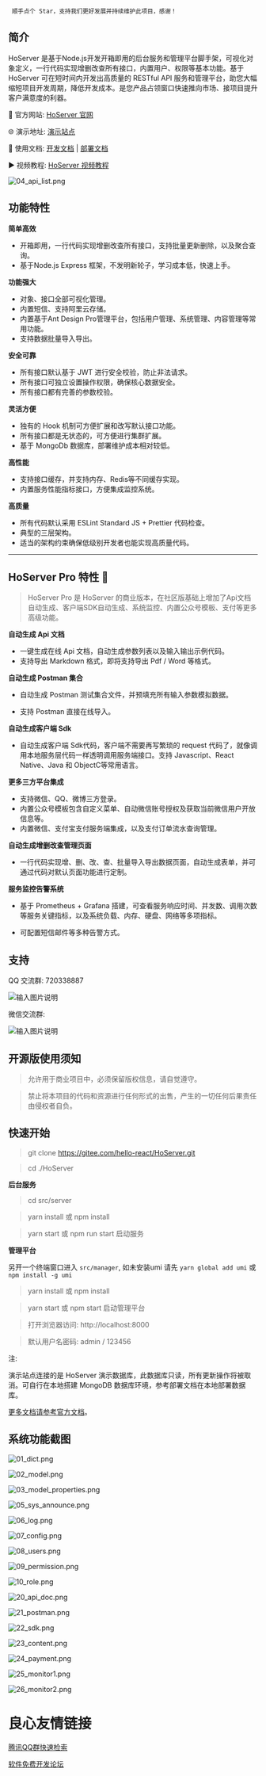  
     
 

 
     
         
     
     
         
     
     
         
     
 
     
     顺手点个 Star，支持我们更好发展并持续维护此项目，感谢！ 
 

## 简介

HoServer 是基于Node.js开发开箱即用的后台服务和管理平台脚手架，可视化对象定义，一行代码实现增删改查所有接口，内置用户、权限等基本功能。基于 HoServer 可在短时间内开发出高质量的 RESTful API 服务和管理平台，助您大幅缩短项目开发周期，降低开发成本。是您产品占领窗口快速推向市场、接项目提升客户满意度的利器。

:house_with_garden: 官方网站: [HoServer 官网](http://hos.helloreact.cn)

:globe_with_meridians: 演示地址: [演示站点](http://hosdemo.helloreact.cn)

:book: 使用文档: [开发文档](http://hos.helloreact.cn/docs) | [部署文档](http://hos.helloreact.cn/docs/#deploy)

:arrow_forward: 视频教程: [HoServer 视频教程](http://hos.helloreact.cn/docs/tutorials_video.html)

![04_api_list.png](http://assets.helloreact.cn/screens/webp/ori/04_api_list.png)

## 功能特性

**简单高效**

- 开箱即用，一行代码实现增删改查所有接口，支持批量更新删除，以及聚合查询。
- 基于Node.js Express 框架，不发明新轮子，学习成本低，快速上手。

**功能强大**

- 对象、接口全部可视化管理。
- 内置短信、支持阿里云存储。
- 内置基于Ant Design Pro管理平台，包括用户管理、系统管理、内容管理等常用功能。
- 支持数据批量导入导出。

**安全可靠**

- 所有接口默认基于 JWT 进行安全校验，防止非法请求。
- 所有接口可独立设置操作权限，确保核心数据安全。
- 所有接口都有完善的参数校验。

**灵活方便**

- 独有的 Hook 机制可方便扩展和改写默认接口功能。
- 所有接口都是无状态的，可方便进行集群扩展。
- 基于 MongoDb 数据库，部署维护成本相对较低。

**高性能**

- 支持接口缓存，并支持内存、Redis等不同缓存实现。
- 内置服务性能指标接口，方便集成监控系统。

**高质量**

- 所有代码默认采用 ESLint Standard JS + Prettier 代码检查。
- 典型的三层架构。
- 适当的架构约束确保低级别开发者也能实现高质量代码。

***
## HoServer Pro 特性 :gem: 

>  HoServer Pro 是 HoServer 的商业版本，在社区版基础上增加了Api文档自动生成、客户端SDK自动生成、系统监控、内置公众号模板、支付等更多高级功能。

**自动生成 Api 文档**

- 一键生成在线 Api 文档，自动生成参数列表以及输入输出示例代码。
- 支持导出 Markdown 格式，即将支持导出 Pdf / Word 等格式。

**自动生成 Postman 集合**

- 自动生成 Postman 测试集合文件，并预填充所有输入参数模拟数据。

- 支持 Postman 直接在线导入。

**自动生成客户端 Sdk**

- 自动生成客户端 Sdk代码，客户端不需要再写繁琐的 request 代码了，就像调用本地服务层代码一样透明调用服务端接口。支持 Javascript、React Native、Java 和 ObjectC等常用语言。

**更多三方平台集成**

- 支持微信、QQ、微博三方登录。
- 内置公众号模板包含自定义菜单、自动微信账号授权及获取当前微信用户开放信息等。
- 内置微信、支付宝支付服务端集成，以及支付订单流水查询管理。

**自动生成增删改查管理页面**

- 一行代码实现增、删、改、查、批量导入导出数据页面，自动生成表单，并可通过代码对默认页面功能进行定制。

**服务监控告警系统**

- 基于 Prometheus + Grafana 搭建，可查看服务响应时间、并发数、调用次数等服务关键指标，以及系统负载、内存、硬盘、网络等多项指标。

- 可配置短信邮件等多种告警方式。

## 支持

QQ 交流群: 720338887

![输入图片说明](http://assets.helloreact.cn/images/qq_qr.png "qq_qr.png")

微信交流群: 

![输入图片说明](http://assets.helloreact.cn/images/wx_qr.png "wx_qr.png")


## 开源版使用须知

> 允许用于商业项目中，必须保留版权信息，请自觉遵守。

> 禁止将本项目的代码和资源进行任何形式的出售，产生的一切任何后果责任由侵权者自负。

## 快速开始

> git clone https://gitee.com/hello-react/HoServer.git

> cd ./HoServer

**后台服务**

> cd src/server

> yarn install 或 npm install

> yarn start 或 npm run start 启动服务

**管理平台**

另开一个终端窗口进入 `src/manager`, 
如未安装umi 请先 `yarn global add umi` 或 `npm install -g umi`

> yarn install 或 npm install

> yarn start 或 npm start 启动管理平台

> 打开浏览器访问: http://localhost:8000

> 默认用户名密码: admin / 123456

注: 

演示站点连接的是 HoServer 演示数据库，此数据库只读，所有更新操作将被取消。可自行在本地搭建 MongoDB 数据库环境，参考部署文档在本地部署数据库。

[更多文档请参考官方文档](http://hos.helloreact.cn/docs)。


## 系统功能截图

![01_dict.png](http://assets.helloreact.cn/screens/webp/ori/01_dict.png)

![02_model.png](http://assets.helloreact.cn/screens/webp/ori/02_model.png)

![03_model_properties.png](http://assets.helloreact.cn/screens/webp/ori/03_model_properties.png)

![05_sys_announce.png](http://assets.helloreact.cn/screens/webp/ori/05_sys_announce.png)

![06_log.png](http://assets.helloreact.cn/screens/webp/ori/06_log.png)

![07_config.png](http://assets.helloreact.cn/screens/webp/ori/07_config.png)

![08_users.png](http://assets.helloreact.cn/screens/webp/ori/08_users.png)

![09_permission.png](http://assets.helloreact.cn/screens/webp/ori/09_permission.png)

![10_role.png](http://assets.helloreact.cn/screens/webp/ori/10_role.png)

![20_api_doc.png](http://assets.helloreact.cn/screens/webp/ori/20_api_doc.png)

![21_postman.png](http://assets.helloreact.cn/screens/webp/ori/21_postman.png)

![22_sdk.png](http://assets.helloreact.cn/screens/webp/ori/22_sdk.png)

![23_content.png](http://assets.helloreact.cn/screens/webp/ori/23_content.png)

![24_payment.png](http://assets.helloreact.cn/screens/webp/ori/24_payment.png)

![25_monitor1.png](http://assets.helloreact.cn/screens/webp/ori/25_monitor1.png)

![26_monitor2.png](http://assets.helloreact.cn/screens/webp/ori/26_monitor2.png)



 # 良心友情链接

[腾讯QQ群快速检索](http://u.720life.cn/s/8cf73f7c)

[软件免费开发论坛](http://u.720life.cn/s/bbb01dc0)
